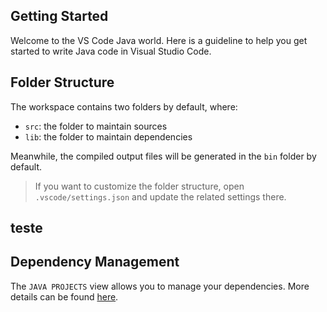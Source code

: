 ## Getting Started

Welcome to the VS Code Java world. Here is a guideline to help you get started to write Java code in Visual Studio Code.

## Folder Structure

The workspace contains two folders by default, where:

- `src`: the folder to maintain sources
- `lib`: the folder to maintain dependencies

Meanwhile, the compiled output files will be generated in the `bin` folder by default.

> If you want to customize the folder structure, open `.vscode/settings.json` and update the related settings there.

## teste
## Dependency Management

The `JAVA PROJECTS` view allows you to manage your dependencies. More details can be found [here](https://github.com/microsoft/vscode-java-dependency#manage-dependencies).
